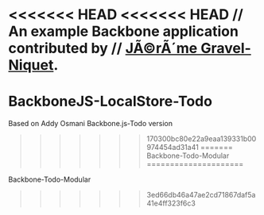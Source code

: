 <<<<<<< HEAD
<<<<<<< HEAD
// An example Backbone application contributed by
// [JÃ©rÃ´me Gravel-Niquet](http://jgn.me/). 
=======
BackboneJS-LocalStore-Todo
==========================

Based on Addy Osmani Backbone.js-Todo version
>>>>>>> 170300bc80e22a9eaa139331b00974454ad31a41
=======
Backbone-Todo-Modular
=====================

Backbone-Todo-Modular
>>>>>>> 3ed66db46a47ae2cd71867daf5a41e4ff323f6c3
